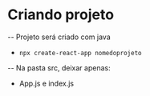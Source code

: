 # Criando projeto

-- Projeto será criado com java
- `npx create-react-app nomedoprojeto`

-- Na pasta src, deixar apenas:

- App.js e index.js